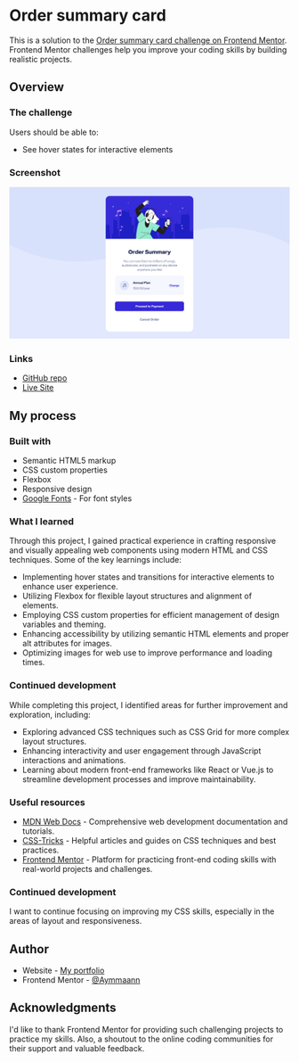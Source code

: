 # Order summary card

This is a solution to the [Order summary card challenge on Frontend Mentor](https://www.frontendmentor.io/challenges/order-summary-component-QlPmajDUj). Frontend Mentor challenges help you improve your coding skills by building realistic projects.

## Overview

### The challenge

Users should be able to:

- See hover states for interactive elements

### Screenshot

![](./images/screenshot.jpg)

### Links

- [GitHub repo](https://github.com/Aymmaann/Front-End-Development/tree/main/Order%20summary%20component/images)
- [Live Site](https://music-plan-component.netlify.app/)

## My process

### Built with

- Semantic HTML5 markup
- CSS custom properties
- Flexbox
- Responsive design
- [Google Fonts](https://fonts.google.com/) - For font styles

### What I learned

Through this project, I gained practical experience in crafting responsive and visually appealing web components using modern HTML and CSS techniques. Some of the key learnings include:

- Implementing hover states and transitions for interactive elements to enhance user experience.
- Utilizing Flexbox for flexible layout structures and alignment of elements.
- Employing CSS custom properties for efficient management of design variables and theming.
- Enhancing accessibility by utilizing semantic HTML elements and proper alt attributes for images.
- Optimizing images for web use to improve performance and loading times.

### Continued development

While completing this project, I identified areas for further improvement and exploration, including:

- Exploring advanced CSS techniques such as CSS Grid for more complex layout structures.
- Enhancing interactivity and user engagement through JavaScript interactions and animations.
- Learning about modern front-end frameworks like React or Vue.js to streamline development processes and improve maintainability.

### Useful resources

- [MDN Web Docs](https://developer.mozilla.org/) - Comprehensive web development documentation and tutorials.
- [CSS-Tricks](https://css-tricks.com/) - Helpful articles and guides on CSS techniques and best practices.
- [Frontend Mentor](https://www.frontendmentor.io/) - Platform for practicing front-end coding skills with real-world projects and challenges.


### Continued development

I want to continue focusing on improving my CSS skills, especially in the areas of layout and responsiveness.

## Author

- Website - [My portfolio](https://ayman03-portfolio.netlify.app/)
- Frontend Mentor - [@Aymmaann](https://www.frontendmentor.io/profile/Aymmaann)

## Acknowledgments

I'd like to thank Frontend Mentor for providing such challenging projects to practice my skills. Also, a shoutout to the online coding communities for their support and valuable feedback.



